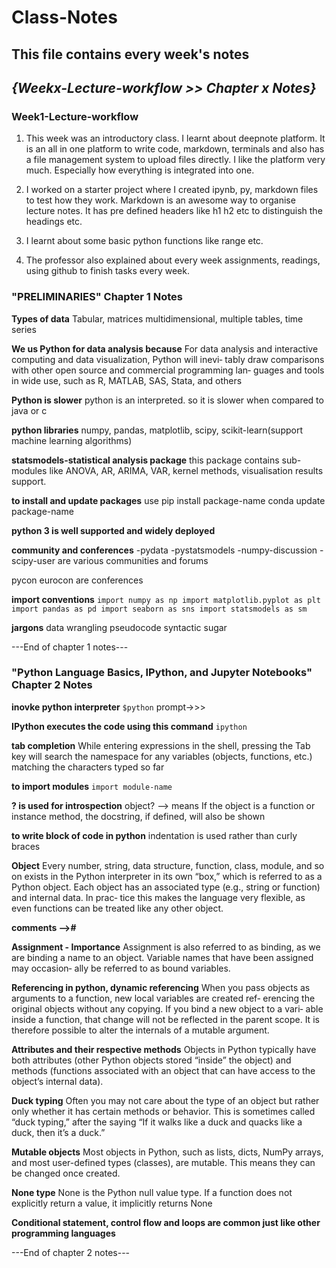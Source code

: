 # Class-Notes
## This file contains every week's notes
## *{Weekx-Lecture-workflow >> Chapter x Notes}*


### Week1-Lecture-workflow

1. This week was an introductory class. I learnt about deepnote platform. It is an all in one platform to write code, markdown, terminals and also has a file management system to upload files directly. I like the platform very much. Especially how everything is integrated into one. 

2. I worked on a starter project where I created ipynb, py, markdown files to test how they work. Markdown is an awesome way to organise lecture notes. It has pre defined headers like h1 h2 etc to distinguish the headings etc.

3. I learnt about some basic python functions like range etc. 

4. The professor also explained about every week assignments, readings, using github to finish tasks every week.


### "PRELIMINARIES" Chapter 1 Notes

**Types of data** 
Tabular, matrices multidimensional, multiple tables, time series

**We us Python for data analysis because**
For data analysis and interactive computing and data visualization, Python will inevi‐ tably draw comparisons with other open source and commercial programming lan‐ guages and tools in wide use, such as R, MATLAB, SAS, Stata, and others

**Python is slower**
python is an interpreted. so it is slower when compared to java or c

**python libraries**
numpy, pandas, matplotlib, scipy, scikit-learn(support machine learning algorithms)

**statsmodels-statistical analysis package**
this package contains sub-modules like ANOVA, AR, ARIMA, VAR, kernel methods, visualisation results support.

**to install and update packages**
use pip install package-name
conda update package-name

**python 3 is well supported and widely deployed**

**community and conferences**
-pydata
-pystatsmodels
-numpy-discussion 
-scipy-user are various communities and forums

pycon
eurocon are conferences

**import conventions**
`import numpy as np
 import matplotlib.pyplot as plt
 import pandas as pd
 import seaborn as sns
 import statsmodels as sm`

**jargons**
data wrangling
pseudocode
syntactic sugar

---End of chapter 1 notes---

### "Python Language Basics, IPython, and Jupyter Notebooks" Chapter 2 Notes

**inovke python interpreter**
`$python`
prompt->>>

**IPython executes the code using this command**
`ipython`

**tab completion**
While entering expressions in the shell, pressing the Tab key will search the namespace for any variables (objects, functions, etc.) matching the characters typed so far


**to import modules**
`import module-name`

**? is used for introspection**
object? --> means
If the object is a function or instance method, the docstring, if defined, will also be shown

**to write block of code in python**
indentation is used rather than curly braces

**Object**
Every number, string, data structure, function, class, module, and so on exists in the Python interpreter in its own “box,” which is referred to as a Python object. Each object has an associated type (e.g., string or function) and internal data. In prac‐ tice this makes the language very flexible, as even functions can be treated like any other object.

**comments -->#**

**Assignment - Importance**
Assignment is also referred to as binding, as we are binding a name to an object. Variable names that have been assigned may occasion‐ ally be referred to as bound variables.

**Referencing in python, dynamic referencing**
When you pass objects as arguments to a function, new local variables are created ref‐ erencing the original objects without any copying. If you bind a new object to a vari‐ able inside a function, that change will not be reflected in the parent scope. It is therefore possible to alter the internals of a mutable argument.

**Attributes and their respective methods**
Objects in Python typically have both attributes (other Python objects stored “inside” the object) and methods (functions associated with an object that can have access to the object’s internal data).

**Duck typing**
Often you may not care about the type of an object but rather only whether it has certain methods or behavior. This is sometimes called “duck typing,” after the saying “If it walks like a duck and quacks like a duck, then it’s a duck.”

**Mutable objects**
Most objects in Python, such as lists, dicts, NumPy arrays, and most user-defined types (classes), are mutable. This means they can be changed once created. 

**None type**
None is the Python null value type. If a function does not explicitly return a value, it implicitly returns None

**Conditional statement, control flow and loops are common just like other programming languages**

---End of chapter 2 notes---




